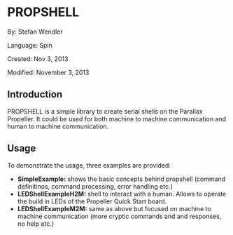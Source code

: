 # PROPSHELL

By: Stefan Wendler

Language: Spin

Created: Nov 3, 2013

Modified: November 3, 2013

Introduction
------------

PROPSHELL is a simple library to create serial shells on the Parallax Propeller. It could be used for both machine to machine communication and human to machine communication.

Usage
-----

To demonstrate the usage, three examples are provided:

*   **SimpleExample:** shows the basic concepts behind propshell (command definitinos, command processing, error handling etc.)
*   **LEDShellExampleH2M:** shell to interact with a human. Allows to operate the build in LEDs of the Propeller Quick Start board.
*   **LEDShellExampleM2M:** same as above but focused on machine to machine communication (more cryptic commands and and responses, no help etc.)
